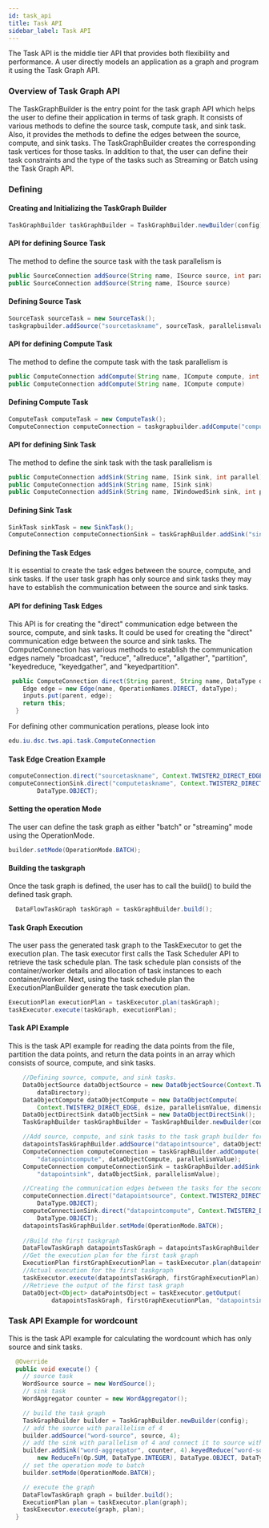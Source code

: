 ```yaml
---
id: task_api
title: Task API
sidebar_label: Task API
---
```


The Task API is the middle tier API that provides both flexibility and performance. A user directly
models an application as a graph and program it using the Task Graph API.  

### Overview of Task Graph API

The TaskGraphBuilder is the entry point for the task graph API which helps the user to define their 
application in terms of task graph. It consists of various methods to define the source task, compute 
task, and sink task. Also, it provides the methods to define the edges between the source, compute, 
and sink tasks. The TaskGraphBuilder creates the corresponding task vertices for those tasks. In 
addition to that, the user can define their task constraints and the type of the tasks such as 
Streaming or Batch using the Task Graph API. 

### Defining

#### Creating and Initializing the TaskGraph Builder

```java 
TaskGraphBuilder taskGraphBuilder = TaskGraphBuilder.newBuilder(config);
```

#### API for defining Source Task 

The method to define the source task with the task parallelism is 

```java  
public SourceConnection addSource(String name, ISource source, int parallel)
public SourceConnection addSource(String name, ISource source)
```
#### Defining Source Task 

```java 
SourceTask sourceTask = new SourceTask();
taskgrapbuilder.addSource("sourcetaskname", sourceTask, parallelismvalue);
```
 
#### API for defining Compute Task

The method to define the compute task with the task parallelism is

```java 
public ComputeConnection addCompute(String name, ICompute compute, int parallel)
public ComputeConnection addCompute(String name, ICompute compute)
``` 

#### Defining Compute Task 
```java 
ComputeTask computeTask = new ComputeTask();
ComputeConnection computeConnection = taskgrapbuilder.addCompute("computetaskname", computeTask, parallelismValue);
```

#### API for defining Sink Task

The method to define the sink task with the task parallelism is 

```java 
public ComputeConnection addSink(String name, ISink sink, int parallel)
public ComputeConnection addSink(String name, ISink sink) 
public ComputeConnection addSink(String name, IWindowedSink sink, int parallel)
```

#### Defining Sink Task

```java 
SinkTask sinkTask = new SinkTask();
ComputeConnection computeConnectionSink = taskGraphBuilder.addSink("sinktaskname", sinkTask, parallelismValue)
```

#### Defining the Task Edges

It is essential to create the task edges between the source, compute, and sink tasks. If the user
task graph has only source and sink tasks they may have to establish the communication between
the source and sink tasks. 

#### API for defining Task Edges

This API is for creating the "direct" communication edge between the source, compute, and sink tasks. It 
could be used for creating the "direct" communication edge between the source and sink tasks. The 
ComputeConnection has various methods to establish the communication edges namely "broadcast", "reduce",
"allreduce", "allgather", "partition", "keyedreduce, "keyedgather", and "keyedpartition". 

```java 
 public ComputeConnection direct(String parent, String name, DataType dataType) {
    Edge edge = new Edge(name, OperationNames.DIRECT, dataType);
    inputs.put(parent, edge);
    return this;
  }
```

For defining other communication perations, please look into 

```java 
edu.iu.dsc.tws.api.task.ComputeConnection
```

#### Task Edge Creation Example

```java 
computeConnection.direct("sourcetaskname", Context.TWISTER2_DIRECT_EDGE, DataType.OBJECT);
computeConnectionSink.direct("computetaskname", Context.TWISTER2_DIRECT_EDGE,
        DataType.OBJECT);
```

#### Setting the operation Mode

The user can define the task graph as either "batch" or "streaming" mode using the OperationMode.

```java 
builder.setMode(OperationMode.BATCH);
```
 
#### Building the taskgraph

Once the task graph is defined, the user has to call the build() to build the defined 
 task graph. 
 
 ```java 
   DataFlowTaskGraph taskGraph = taskGraphBuilder.build();
 ```
 
#### Task Graph Execution

The user pass the generated task graph to the TaskExecutor to get the execution plan. The task executor
first calls the Task Scheduler API to retrieve the task schedule plan. The task schedule plan consists of
the container/worker details and allocation of task instances to each container/worker. Next, using the 
task schedule plan the ExecutionPlanBuilder generate the task execution plan. 
 
 ```java 
ExecutionPlan executionPlan = taskExecutor.plan(taskGraph);
taskExecutor.execute(taskGraph, executionPlan);
```
 
#### Task API Example 

This is the task API example for reading the data points from the file, partition the data points, 
and return the data points in an array which consists of source, compute, and sink tasks.

```java 
    //Defining source, compute, and sink tasks.
    DataObjectSource dataObjectSource = new DataObjectSource(Context.TWISTER2_DIRECT_EDGE,
        dataDirectory);
    DataObjectCompute dataObjectCompute = new DataObjectCompute(
        Context.TWISTER2_DIRECT_EDGE, dsize, parallelismValue, dimension);
    DataObjectDirectSink dataObjectSink = new DataObjectDirectSink();
    TaskGraphBuilder taskGraphBuilder = TaskGraphBuilder.newBuilder(config);

    //Add source, compute, and sink tasks to the task graph builder for the first task graph
    datapointsTaskGraphBuilder.addSource("datapointsource", dataObjectSource, parallelismValue);
    ComputeConnection computeConnection = taskGraphBuilder.addCompute(
        "datapointcompute", dataObjectCompute, parallelismValue);
    ComputeConnection computeConnectionSink = taskGraphBuilder.addSink(
        "datapointsink", dataObjectSink, parallelismValue);

    //Creating the communication edges between the tasks for the second task graph
    computeConnection.direct("datapointsource", Context.TWISTER2_DIRECT_EDGE,
        DataType.OBJECT);
    computeConnectionSink.direct("datapointcompute", Context.TWISTER2_DIRECT_EDGE,
        DataType.OBJECT);
    datapointsTaskGraphBuilder.setMode(OperationMode.BATCH);
    
    //Build the first taskgraph
    DataFlowTaskGraph datapointsTaskGraph = datapointsTaskGraphBuilder.build();
    //Get the execution plan for the first task graph
    ExecutionPlan firstGraphExecutionPlan = taskExecutor.plan(datapointsTaskGraph);
    //Actual execution for the first taskgraph
    taskExecutor.execute(datapointsTaskGraph, firstGraphExecutionPlan);
    //Retrieve the output of the first task graph
    DataObject<Object> dataPointsObject = taskExecutor.getOutput(
            datapointsTaskGraph, firstGraphExecutionPlan, "datapointsink");

``` 
 
 
### Task API Example for wordcount 

This is the task API example for calculating the wordcount which has only source and sink tasks.

```java 
  @Override
  public void execute() {
    // source task
    WordSource source = new WordSource();
    // sink task
    WordAggregator counter = new WordAggregator();

    // build the task graph
    TaskGraphBuilder builder = TaskGraphBuilder.newBuilder(config);
    // add the source with parallelism of 4
    builder.addSource("word-source", source, 4);
    // add the sink with parallelism of 4 and connect it to source with keyed reduce operator
    builder.addSink("word-aggregator", counter, 4).keyedReduce("word-source", EDGE,
        new ReduceFn(Op.SUM, DataType.INTEGER), DataType.OBJECT, DataType.INTEGER);
    // set the operation mode to batch
    builder.setMode(OperationMode.BATCH);

    // execute the graph
    DataFlowTaskGraph graph = builder.build();
    ExecutionPlan plan = taskExecutor.plan(graph);
    taskExecutor.execute(graph, plan);
  }

```

